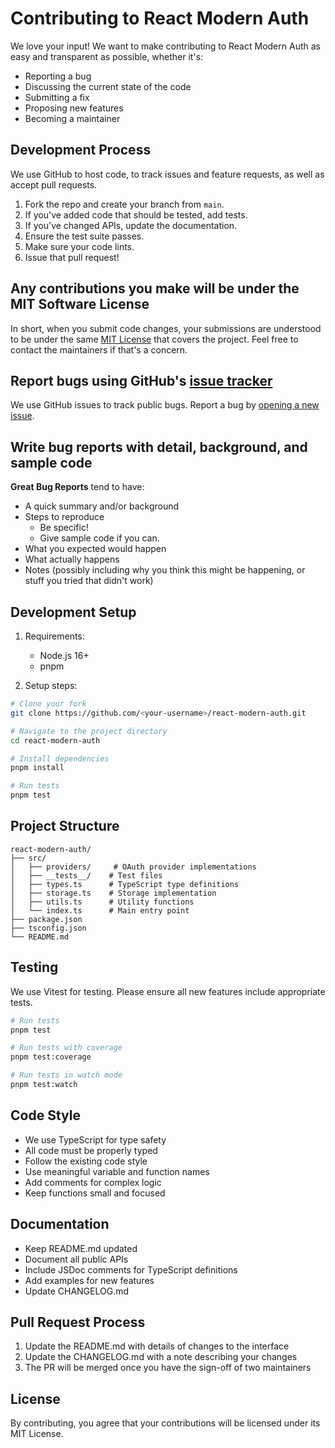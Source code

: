 # Contributing to React Modern Auth

We love your input! We want to make contributing to React Modern Auth as easy and transparent as possible, whether it's:

- Reporting a bug
- Discussing the current state of the code
- Submitting a fix
- Proposing new features
- Becoming a maintainer

## Development Process

We use GitHub to host code, to track issues and feature requests, as well as accept pull requests.

1. Fork the repo and create your branch from `main`.
2. If you've added code that should be tested, add tests.
3. If you've changed APIs, update the documentation.
4. Ensure the test suite passes.
5. Make sure your code lints.
6. Issue that pull request!

## Any contributions you make will be under the MIT Software License

In short, when you submit code changes, your submissions are understood to be under the same [MIT License](http://choosealicense.com/licenses/mit/) that covers the project. Feel free to contact the maintainers if that's a concern.

## Report bugs using GitHub's [issue tracker](https://github.com/yourusername/react-modern-auth/issues)

We use GitHub issues to track public bugs. Report a bug by [opening a new issue](https://github.com/yourusername/react-modern-auth/issues/new).

## Write bug reports with detail, background, and sample code

**Great Bug Reports** tend to have:

- A quick summary and/or background
- Steps to reproduce
    - Be specific!
    - Give sample code if you can.
- What you expected would happen
- What actually happens
- Notes (possibly including why you think this might be happening, or stuff you tried that didn't work)

## Development Setup

1. Requirements:
    - Node.js 16+
    - pnpm

2. Setup steps:
```bash
# Clone your fork
git clone https://github.com/<your-username>/react-modern-auth.git

# Navigate to the project directory
cd react-modern-auth

# Install dependencies
pnpm install

# Run tests
pnpm test
```

## Project Structure

```
react-modern-auth/
├── src/
│   ├── providers/     # OAuth provider implementations
│   ├── __tests__/    # Test files
│   ├── types.ts      # TypeScript type definitions
│   ├── storage.ts    # Storage implementation
│   ├── utils.ts      # Utility functions
│   └── index.ts      # Main entry point
├── package.json
├── tsconfig.json
└── README.md
```

## Testing

We use Vitest for testing. Please ensure all new features include appropriate tests.

```bash
# Run tests
pnpm test

# Run tests with coverage
pnpm test:coverage

# Run tests in watch mode
pnpm test:watch
```

## Code Style

- We use TypeScript for type safety
- All code must be properly typed
- Follow the existing code style
- Use meaningful variable and function names
- Add comments for complex logic
- Keep functions small and focused

## Documentation

- Keep README.md updated
- Document all public APIs
- Include JSDoc comments for TypeScript definitions
- Add examples for new features
- Update CHANGELOG.md

## Pull Request Process

1. Update the README.md with details of changes to the interface
2. Update the CHANGELOG.md with a note describing your changes
3. The PR will be merged once you have the sign-off of two maintainers

## License

By contributing, you agree that your contributions will be licensed under its MIT License.